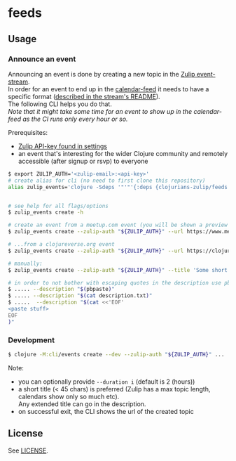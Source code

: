 # feeds

## Usage

### Announce an event

Announcing an event is done by creating a new topic in the [Zulip event-stream](https://clojurians.zulipchat.com/#narrow/stream/262224-events).  
In order for an event to end up in the [calendar-feed](https://www.clojurians-zulip.org/feeds/events.ics) it needs to have a specific format ([described in the stream's README](https://clojurians.zulipchat.com/#narrow/stream/262224-events/topic/README)).  
The following CLI helps you do that.  
_Note that it might take some time for an event to show up in the calendar-feed as the CI runs only every hour or so._

Prerequisites:
- [Zulip API-key found in settings](https://clojurians.zulipchat.com/#settings/account-and-privacy)
- an event that's interesting for the wider Clojure community and remotely accessible (after signup or rsvp) to everyone

```bash
$ export ZULIP_AUTH='<zulip-email>:<api-key>'
# create alias for cli (no need to first clone this repository)
alias zulip_events='clojure -Sdeps '"'"'{:deps {clojurians-zulip/feeds {:git/url "https://gitlab.com/clojurians-zulip/feeds.git" :sha "7f6dfa52631639faedb8993d8c3de666ccdb22bd"}} :aliases {:cli/events {:main-opts ["-m" "inclined.main" "--ns" "clojurians-zulip.events" "--"]}}}'"'"' -M:cli/events'


# see help for all flags/options
$ zulip_events create -h

# create an event from a meetup.com event (you will be shown a preview before submitting):
$ zulip_events create --zulip-auth "${ZULIP_AUTH}" --url https://www.meetup.com/london-clojurians/events/288373088/

# ...from a clojureverse.org event
$ zulip_events create --zulip-auth "${ZULIP_AUTH}" --url https://clojureverse.org/t/data-recur-meeting-3-general-monthly-focusing-on-meander/9352

# manually:
$ zulip_events create --zulip-auth "${ZULIP_AUTH}" --title 'Some short title (< 45 chars)' --start '2021-01-13T03:00-07:00' --url http://some.option.al/url --description 'Some description'

# in order to not bother with escaping quotes in the description use pbpaste, a file or a here-doc:
$ ..... --description "$(pbpaste)"
$ ..... --description "$(cat description.txt)"
$ .....  --description "$(cat <<'EOF'
<paste stuff>
EOF
)"

```

### Development

``` bash
$ clojure -M:cli/events create --dev --zulip-auth "${ZULIP_AUTH}" ...
```

Note:
* you can optionally provide `--duration i` (default is 2 (hours))  
* a short title (< 45 chars) is preferred (Zulip has a max topic length, calendars show only so much etc).  
  Any extended title can go in the description.
* on successful exit, the CLI shows the url of the created topic  

## License

See [LICENSE](LICENSE).
